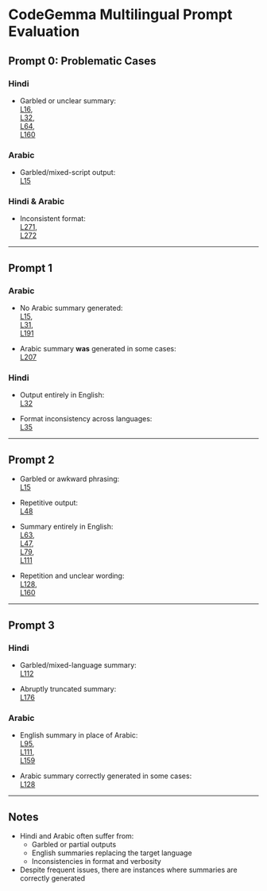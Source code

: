 # CodeGemma Multilingual Prompt Evaluation

## Prompt 0: Problematic Cases

### Hindi

- Garbled or unclear summary:  
  [L16](https://github.com/DrishtiShrrrma/nueva/blob/e99ddd875d761e187e590fd2779e6cc1ae0c3695/prompt_analysis/codegemma/prompt0/all_languages_prompt0_combined_codegemma-7b-it.json#L16),  
  [L32](https://github.com/DrishtiShrrrma/nueva/blob/e99ddd875d761e187e590fd2779e6cc1ae0c3695/prompt_analysis/codegemma/prompt0/all_languages_prompt0_combined_codegemma-7b-it.json#L32),  
  [L64](https://github.com/DrishtiShrrrma/nueva/blob/b6632ef8b04580d9867022e96459e38e534d643b/prompt_analysis/codegemma/prompt0/all_languages_prompt0_combined_codegemma-7b-it.json#L64),  
  [L160](https://github.com/DrishtiShrrrma/nueva/blob/b6632ef8b04580d9867022e96459e38e534d643b/prompt_analysis/codegemma/prompt0/all_languages_prompt0_combined_codegemma-7b-it.json#L160)

### Arabic

- Garbled/mixed-script output:  
  [L15](https://github.com/DrishtiShrrrma/nueva/blob/e99ddd875d761e187e590fd2779e6cc1ae0c3695/prompt_analysis/codegemma/prompt0/all_languages_prompt0_combined_codegemma-7b-it.json#L15)

### Hindi & Arabic

- Inconsistent format:  
  [L271](https://github.com/DrishtiShrrrma/nueva/blob/b6632ef8b04580d9867022e96459e38e534d643b/prompt_analysis/codegemma/prompt0/all_languages_prompt0_combined_codegemma-7b-it.json#L271),  
  [L272](https://github.com/DrishtiShrrrma/nueva/blob/b6632ef8b04580d9867022e96459e38e534d643b/prompt_analysis/codegemma/prompt0/all_languages_prompt0_combined_codegemma-7b-it.json#L272)

---

## Prompt 1

### Arabic

- No Arabic summary generated:  
  [L15](https://github.com/DrishtiShrrrma/nueva/blob/bf8a5821ebae6b6f9f15a0ce704ee0b1068cee90/prompt_analysis/codegemma/prompt1/all_languages_prompt1_combined_codegemma-7b-it.json#L15),  
  [L31](https://github.com/DrishtiShrrrma/nueva/blob/bf8a5821ebae6b6f9f15a0ce704ee0b1068cee90/prompt_analysis/codegemma/prompt1/all_languages_prompt1_combined_codegemma-7b-it.json#L31),  
  [L191](https://github.com/DrishtiShrrrma/nueva/blob/bf8a5821ebae6b6f9f15a0ce704ee0b1068cee90/prompt_analysis/codegemma/prompt1/all_languages_prompt1_combined_codegemma-7b-it.json#L191)

- Arabic summary **was** generated in some cases:  
  [L207](https://github.com/DrishtiShrrrma/nueva/blob/bf8a5821ebae6b6f9f15a0ce704ee0b1068cee90/prompt_analysis/codegemma/prompt1/all_languages_prompt1_combined_codegemma-7b-it.json#L207)

### Hindi

- Output entirely in English:  
  [L32](https://github.com/DrishtiShrrrma/nueva/blob/bf8a5821ebae6b6f9f15a0ce704ee0b1068cee90/prompt_analysis/codegemma/prompt1/all_languages_prompt1_combined_codegemma-7b-it.json#L32)

- Format inconsistency across languages:  
  [L35](https://github.com/DrishtiShrrrma/nueva/blob/bf8a5821ebae6b6f9f15a0ce704ee0b1068cee90/prompt_analysis/codegemma/prompt1/all_languages_prompt1_combined_codegemma-7b-it.json#L35)

---

## Prompt 2

- Garbled or awkward phrasing:  
  [L15](https://github.com/DrishtiShrrrma/nueva/blob/02253119d6dc0ce5b5e22cff76a1088701ebcb04/prompt_analysis/codegemma/prompt2/all_languages_prompt2_combined_codegemma-7b-it.json#L15)

- Repetitive output:  
  [L48](https://github.com/DrishtiShrrrma/nueva/blob/02253119d6dc0ce5b5e22cff76a1088701ebcb04/prompt_analysis/codegemma/prompt2/all_languages_prompt2_combined_codegemma-7b-it.json#L48)

- Summary entirely in English:  
  [L63](https://github.com/DrishtiShrrrma/nueva/blob/02253119d6dc0ce5b5e22cff76a1088701ebcb04/prompt_analysis/codegemma/prompt2/all_languages_prompt2_combined_codegemma-7b-it.json#L63),  
  [L47](https://github.com/DrishtiShrrrma/nueva/blob/02253119d6dc0ce5b5e22cff76a1088701ebcb04/prompt_analysis/codegemma/prompt2/all_languages_prompt2_combined_codegemma-7b-it.json#L47),  
  [L79](https://github.com/DrishtiShrrrma/nueva/blob/02253119d6dc0ce5b5e22cff76a1088701ebcb04/prompt_analysis/codegemma/prompt2/all_languages_prompt2_combined_codegemma-7b-it.json#L79),  
  [L111](https://github.com/DrishtiShrrrma/nueva/blob/02253119d6dc0ce5b5e22cff76a1088701ebcb04/prompt_analysis/codegemma/prompt2/all_languages_prompt2_combined_codegemma-7b-it.json#L111)

- Repetition and unclear wording:  
  [L128](https://github.com/DrishtiShrrrma/nueva/blob/02253119d6dc0ce5b5e22cff76a1088701ebcb04/prompt_analysis/codegemma/prompt2/all_languages_prompt2_combined_codegemma-7b-it.json#L128),  
  [L160](https://github.com/DrishtiShrrrma/nueva/blob/02253119d6dc0ce5b5e22cff76a1088701ebcb04/prompt_analysis/codegemma/prompt2/all_languages_prompt2_combined_codegemma-7b-it.json#L160)

---

## Prompt 3

### Hindi

- Garbled/mixed-language summary:  
  [L112](https://github.com/DrishtiShrrrma/nueva/blob/998304accf83c012a6cd8f0e41aa1465e383080a/prompt_analysis/codegemma/prompt3/all_languages_prompt3_combined_codegemma-7b-it.json#L112)

- Abruptly truncated summary:  
  [L176](https://github.com/DrishtiShrrrma/nueva/blob/998304accf83c012a6cd8f0e41aa1465e383080a/prompt_analysis/codegemma/prompt3/all_languages_prompt3_combined_codegemma-7b-it.json#L176)

### Arabic

- English summary in place of Arabic:  
  [L95](https://github.com/DrishtiShrrrma/nueva/blob/998304accf83c012a6cd8f0e41aa1465e383080a/prompt_analysis/codegemma/prompt3/all_languages_prompt3_combined_codegemma-7b-it.json#L95),  
  [L111](https://github.com/DrishtiShrrrma/nueva/blob/998304accf83c012a6cd8f0e41aa1465e383080a/prompt_analysis/codegemma/prompt3/all_languages_prompt3_combined_codegemma-7b-it.json#L111),  
  [L159](https://github.com/DrishtiShrrrma/nueva/blob/998304accf83c012a6cd8f0e41aa1465e383080a/prompt_analysis/codegemma/prompt3/all_languages_prompt3_combined_codegemma-7b-it.json#L159)

- Arabic summary correctly generated in some cases:  
  [L128](https://github.com/DrishtiShrrrma/nueva/blob/998304accf83c012a6cd8f0e41aa1465e383080a/prompt_analysis/codegemma/prompt3/all_languages_prompt3_combined_codegemma-7b-it.json#L128)

---

## Notes

- Hindi and Arabic often suffer from:
  - Garbled or partial outputs
  - English summaries replacing the target language
  - Inconsistencies in format and verbosity
- Despite frequent issues, there are instances where summaries are correctly generated

